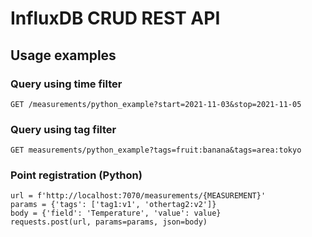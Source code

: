 # InfluxDB CRUD REST API

## Usage examples

### Query using time filter
```
GET /measurements/python_example?start=2021-11-03&stop=2021-11-05
```

### Query using tag filter
```
GET measurements/python_example?tags=fruit:banana&tags=area:tokyo
```

### Point registration (Python)
```
url = f'http://localhost:7070/measurements/{MEASUREMENT}'
params = {'tags': ['tag1:v1', 'othertag2:v2']}
body = {'field': 'Temperature', 'value': value}
requests.post(url, params=params, json=body)
```